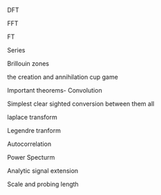 DFT

FFT

FT

Series

Brillouin zones

the creation and annihilation cup game

Important theorems- Convolution

Simplest clear sighted conversion between them all

laplace transform

Legendre tranform

Autocorrelation

Power Specturm

Analytic signal extension

Scale and probing length
